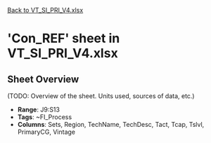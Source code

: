 [Back to VT_SI_PRI_V4.xlsx](README.md)

# 'Con_REF' sheet in VT_SI_PRI_V4.xlsx

## Sheet Overview

(TODO: Overview of the sheet. Units used, sources of data, etc.)

- **Range**: J9:S13
- **Tags**: ~FI_Process
- **Columns**: Sets, Region, TechName, TechDesc, Tact, Tcap, Tslvl, PrimaryCG, Vintage

